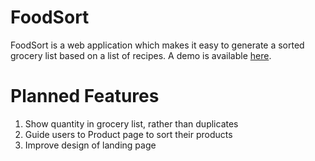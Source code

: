 # FoodSort

FoodSort is a web application which makes it easy to generate a sorted grocery list based on a list of recipes.  A demo is available [here](https://foodsort.herokuapp.com).

# Planned Features

1. Show quantity in grocery list, rather than duplicates
2. Guide users to Product page to sort their products
3. Improve design of landing page
